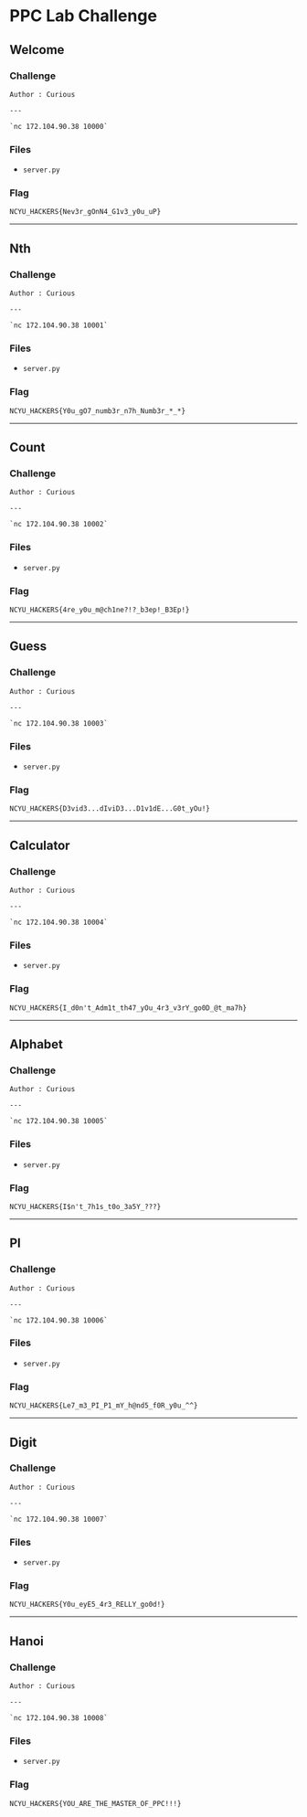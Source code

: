 # PPC Lab Challenge

## Welcome
### Challenge
```
Author : Curious

---

`nc 172.104.90.38 10000`
```

### Files
- `server.py`

### Flag
```
NCYU_HACKERS{Nev3r_gOnN4_G1v3_y0u_uP}
```

---
## Nth
### Challenge
```
Author : Curious

---

`nc 172.104.90.38 10001`
```

### Files
- `server.py`

### Flag
```
NCYU_HACKERS{Y0u_gO7_numb3r_n7h_Numb3r_*_*}
```

---
## Count
### Challenge
```
Author : Curious

---

`nc 172.104.90.38 10002`
```

### Files
- `server.py`

### Flag
```
NCYU_HACKERS{4re_y0u_m@ch1ne?!?_b3ep!_B3Ep!}
```

---
## Guess
### Challenge
```
Author : Curious

---

`nc 172.104.90.38 10003`
```

### Files
- `server.py`

### Flag
```
NCYU_HACKERS{D3vid3...dIviD3...D1v1dE...G0t_yOu!}
```

---
## Calculator
### Challenge
```
Author : Curious

---

`nc 172.104.90.38 10004`
```

### Files
- `server.py`

### Flag
```
NCYU_HACKERS{I_d0n't_Adm1t_th47_yOu_4r3_v3rY_go0D_@t_ma7h}
```

---
## Alphabet
### Challenge
```
Author : Curious

---

`nc 172.104.90.38 10005`
```

### Files
- `server.py`

### Flag
```
NCYU_HACKERS{I$n't_7h1s_t0o_3a5Y_???}
```

---
## PI
### Challenge
```
Author : Curious

---

`nc 172.104.90.38 10006`
```

### Files
- `server.py`

### Flag
```
NCYU_HACKERS{Le7_m3_PI_P1_mY_h@nd5_f0R_y0u_^^}
```

---
## Digit
### Challenge
```
Author : Curious

---

`nc 172.104.90.38 10007`
```

### Files
- `server.py`

### Flag
```
NCYU_HACKERS{Y0u_eyE5_4r3_RELLY_go0d!}
```

---
## Hanoi
### Challenge
```
Author : Curious

---

`nc 172.104.90.38 10008`
```

### Files
- `server.py`

### Flag
```
NCYU_HACKERS{YOU_ARE_THE_MASTER_OF_PPC!!!}
```
